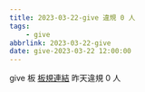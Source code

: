 ```yaml
---
title: 2023-03-22-give 違規 0 人
tags:
    - give
abbrlink: 2023-03-22-give
date: give-2023-03-22 12:00:00
---
```

give 板 [板規連結](https://www.ptt.cc/bbs/give/M.1612495900.A.C32.html)
昨天違規 0 人
